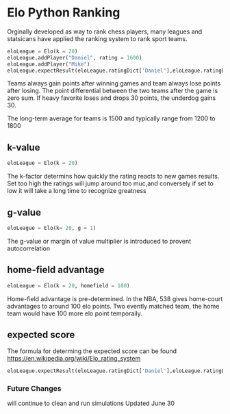 # Elo Python Ranking
Orginally developed as way to rank chess players, many leagues and statsicans have applied the ranking system to rank sport teams. 

```python
eloLeague = Elo(k = 20)
eloLeague.addPlayer("Daniel", rating = 1600)
eloLeague.addPlayer("Mike")
eloLeague.expectResult(eloLeague.ratingDict['Daniel'],eloLeague.ratingDict['Mike'])
```

Teams always gain points after winning games and team always lose points after losing. The point differential between the two teams after the game is zero sum. If heavy favorite loses and drops 30 points, the underdog gains 30.

The long-term average for teams is 1500 and typically range from 1200 to 1800

## k-value

```python
eloLeague = Elo(k = 20)
```
The k-factor determins how quickly the rating reacts to new games results. Set too high the ratings will jump around too muc,and conversely if set to low it will take a long time to recognize greatness

## g-value
```python
eloLeague = Elo(k= 20, g = 1)
```
The g-value or margin of value multiplier is introduced to provent autocorrelation

## home-field advantage 
```python
eloLeague = Elo(k = 20, homefield = 100)
```
Home-field advantage is pre-determined. In the NBA, 538 gives home-court advantages to around 100 elo points. Two evently matched team, the home team would have 100 more elo point temporaily. 

## expected score
The formula for determing the expected score can be found 
https://en.wikipedia.org/wiki/Elo_rating_system
```python
eloLeague.expectResult(eloLeague.ratingDict['Daniel'],eloLeague.ratingDict['Mike'])
```

### Future Changes
will continue to clean and run simulations
Updated June 30
